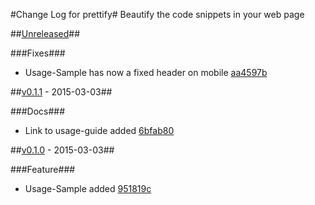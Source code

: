 #Change Log for prettify#
Beautify the code snippets in your web page

##[Unreleased](http://github.com/mikemitterer/dart-prettify/compare/v0.1.2...HEAD)##

###Fixes###
* Usage-Sample has now a fixed header on mobile [aa4597b](http://github.com/mikemitterer/dart-prettify/commit/aa4597b9e1f828c4858b645cfbdd8e371d1c7aab)

##[v0.1.1](http://github.com/mikemitterer/dart-prettify/compare/v0.1.0...v0.1.1) - 2015-03-03##

###Docs###
* Link to usage-guide added [6bfab80](http://github.com/mikemitterer/dart-prettify/commit/6bfab80c904d12748fda49ebf306ccc49c32751d)

##[v0.1.0](http://github.com/mikemitterer/dart-prettify/compare/v0.1.0) - 2015-03-03##

###Feature###
* Usage-Sample added [951819c](http://github.com/mikemitterer/dart-prettify/commit/951819c4ac8bb8a10c5cc4bcc64efa9bb92fc5e2)
